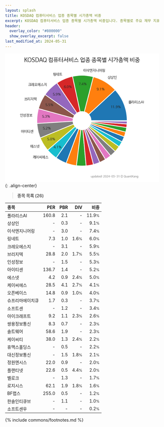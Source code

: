 ```yaml
---
layout: splash
title: KOSDAQ 컴퓨터서비스 업종 종목별 시가총액 비중
excerpt: KOSDAQ 컴퓨터서비스 업종 종목별 시가총액 비중입니다. 종목별로 주요 재무 지표를 함께 표시합니다.
header:
  overlay_color: "#800000"
  show_overlay_excerpt: false
last_modified_at: 2024-05-31
---
```



![KOSDAQ 컴퓨터서비스 업종 종목별 시가총액 비중](/stats/sector/images/kosdaq_업종_컴퓨터서비스_종목.png){: .align-center}


> **종목 목록 (26)**<a id="list"></a>

| **종목** | **PER** | **PBR** | **DIV** | **비중** |
| :------- | ------: | ------: | ------: | -------: |
| 폴라리스AI | 160.8 | 2.1 | - | 11.9<small>%</small> |
| 상상인 | - | 0.3 | - | 9.1<small>%</small> |
| 이삭엔지니어링 | - | 3.0 | - | 7.4<small>%</small> |
| 링네트 | 7.3 | 1.0 | 1.6<small>%</small> | 6.0<small>%</small> |
| 크레오에스지 | - | 3.1 | - | 5.9<small>%</small> |
| 브리지텍 | 28.8 | 2.0 | 1.7<small>%</small> | 5.5<small>%</small> |
| 인성정보 | - | 1.5 | - | 5.3<small>%</small> |
| 아이티센 | 136.7 | 1.4 | - | 5.2<small>%</small> |
| 에스넷 | 4.2 | 0.9 | 2.4<small>%</small> | 5.0<small>%</small> |
| 케이씨에스 | 28.5 | 4.1 | 2.7<small>%</small> | 4.1<small>%</small> |
| 오픈베이스 | 14.8 | 0.9 | 1.0<small>%</small> | 4.0<small>%</small> |
| 슈프리마에이치큐 | 1.7 | 0.3 | - | 3.7<small>%</small> |
| 소프트센 | - | 1.2 | - | 3.4<small>%</small> |
| 아이크래프트 | 9.2 | 1.1 | 2.3<small>%</small> | 2.6<small>%</small> |
| 쌍용정보통신 | 8.3 | 0.7 | - | 2.3<small>%</small> |
| 솔트웨어 | 58.6 | 1.9 | - | 2.3<small>%</small> |
| 케이씨티 | 38.0 | 1.3 | 2.4<small>%</small> | 2.2<small>%</small> |
| 휴맥스홀딩스 | - | 0.5 | - | 2.2<small>%</small> |
| 대신정보통신 | - | 1.5 | 1.8<small>%</small> | 2.1<small>%</small> |
| 정원엔시스 | 22.0 | 0.9 | - | 2.0<small>%</small> |
| 플랜티넷 | 22.6 | 0.5 | 4.4<small>%</small> | 2.0<small>%</small> |
| 벨로크 | - | 1.3 | - | 1.7<small>%</small> |
| 로지시스 | 62.1 | 1.9 | 1.8<small>%</small> | 1.6<small>%</small> |
| BF랩스 | 255.0 | 0.5 | - | 1.2<small>%</small> |
| 한솔인티큐브 | - | 1.1 | - | 1.0<small>%</small> |
| 소프트센우 | - | - | - | 0.2<small>%</small> |

{% include commons/footnotes.md %}